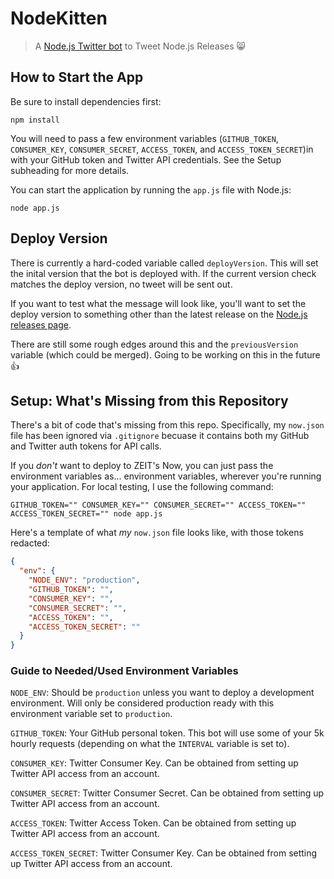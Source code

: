 # NodeKitten

> A [Node.js Twitter bot](https://twitter.com/nodekitten) to Tweet Node.js Releases 😸

## How to Start the App

Be sure to install dependencies first:

```
npm install
```

You will need to pass a few environment variables (`GITHUB_TOKEN`, `CONSUMER_KEY`, `CONSUMER_SECRET`, `ACCESS_TOKEN`, and `ACCESS_TOKEN_SECRET`)in with your GitHub token and Twitter API credentials. See the Setup subheading for more details.


You can start the application by running the `app.js` file with Node.js:

```
node app.js
```

## Deploy Version
There is currently a hard-coded variable called `deployVersion`. This will set the inital version that the bot is deployed with. If the current version check matches the deploy version, no tweet will be sent out.

If you want to test what the message will look like, you'll want to set the deploy version to something other than the latest release on the [Node.js releases page](https://github.com/nodejs/node/releases).

There are still some rough edges around this and the `previousVersion` variable (which could be merged). Going to be working on this in the future 👍

## Setup: What's Missing from this Repository

There's a bit of code that's missing from this repo. Specifically, my `now.json` file has been ignored via `.gitignore` becuase it contains both my GitHub and Twitter auth tokens for API calls.

If you _don't_ want to deploy to ZEIT's Now, you can just pass the environment variables as... environment variables, wherever you're running your application. For local testing, I use the following command:

```
GITHUB_TOKEN="" CONSUMER_KEY="" CONSUMER_SECRET="" ACCESS_TOKEN="" ACCESS_TOKEN_SECRET="" node app.js
```
Here's a template of what _my_ `now.json` file looks like, with those tokens redacted:

```JSON
{
  "env": {
    "NODE_ENV": "production",
    "GITHUB_TOKEN": "",
    "CONSUMER_KEY": "",
    "CONSUMER_SECRET": "",
    "ACCESS_TOKEN": "",
    "ACCESS_TOKEN_SECRET": ""
  }
}
```
### Guide to Needed/Used Environment Variables
`NODE_ENV`: Should be `production` unless you want to deploy a development environment. Will only be considered production ready with this environment variable set to `production`.

`GITHUB_TOKEN`: Your GitHub personal token. This bot will use some of your 5k hourly requests (depending on what the `INTERVAL` variable is set to).

`CONSUMER_KEY`: Twitter Consumer Key. Can be obtained from setting up Twitter API access from an account.

`CONSUMER_SECRET`: Twitter Consumer Secret. Can be obtained from setting up Twitter API access from an account.

`ACCESS_TOKEN`: Twitter Access Token. Can be obtained from setting up Twitter API access from an account.

`ACCESS_TOKEN_SECRET`: Twitter Consumer Key. Can be obtained from setting up Twitter API access from an account.
